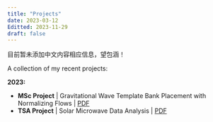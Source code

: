 ```yaml
---
title: "Projects"
date: 2023-03-12
Editted: 2023-11-29
draft: false
---
```

目前暂未添加中文内容相应信息，望包涵！

A collection of my recent projects:

**2023:**
- **MSc Project** | Gravitational Wave Template Bank Placement with Normalizing Flows | [PDF](/projects/gla_igr_project_TYang.pdf)
- **TSA Project** | Solar Microwave Data Analysis | [PDF](/projects/gla_tsa_project_TYang.pdf)
